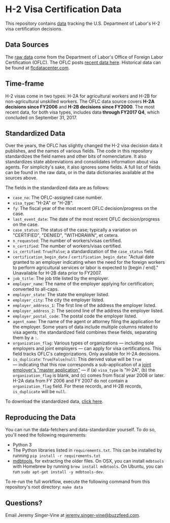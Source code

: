 # H-2 Visa Certification Data

This repository contains [data](data/) tracking the U.S. Department of Labor's H-2 visa certification decisions.

## Data Sources

The [raw data](data/raw) come from the Department of Labor's Office of Foreign Labor Certification (OFLC). The OFLC posts [recent data here](http://www.foreignlaborcert.doleta.gov/performancedata.cfm). Historical data can be found at [flcdatacenter.com](http://www.flcdatacenter.com/). 

## Time-frame

H-2 visas come in two types: H-2A for agricultural workers and H-2B for non-agricultural unskilled workers. The OFLC data source covers __H-2A decisions since FY2006__ and __H-2B decisions since FY2000__. The most recent data, for both visa types, includes data  __through FY2017 Q4__, which concluded on September 31, 2017.

## Standardized Data

Over the years, the OFLC has slightly changed the H-2 visa decision data it publishes, and the names of various fields. The code in this repository standardizes the field names and other bits of nomenclature. It also standardizes state abbreviations and consolidates information about visa agents. For simplicity's sake, it also ignores some fields. A full list of fields can be found in the raw data, or in the data dictionaries available at the sources above.

The fields in the standardized data are as follows:

- `case_no`: The OFLC-assigned case number.
- `visa_type`: "H-2A" or "H-2B".
- `fy`: The fiscal year of the most recent OFLC decision/progress on the case.
- `last_event_date`: The date of the most recent OFLC decision/progress on the case.
- `case_status`: The status of the case; typically a variation on "CERTIFIED", "DENIED", "WITHDRAWN", et cetera.
- `n_requested`: The number of workers/visas certified.
- `n_certified`: The number of workers/visas certified.
- `is_certified`: `True`/`False`; a standardization of the `case_status` field.
- `certification_begin_date` / `certification_begin_date`: "Actual date granted to an employer indicating when the need for the foreign workers to perform agricultural services or labor is expected to [begin / end]." Unavailable for H-2B data prior to FY2007.
- `job_title`: The job title listed by the employer.
- `employer_name`: The name of the employer applying for certification; converted to all-caps.
- `employer_state`: The state the employer listed.
- `employer_city`: The city the employer listed.
- `employer_address_1`: The first line of the address the employer listed.
- `employer_address_2`: The second line of the address the employer listed.
- `employer_postal_code`: The postal code the employer listed.
- `agent_name`: The name of the agent or attorney filing the application for the employer. Some years of data include multiple columns related to visa agents; the standardized field combines these fields, separating them by a `:`.
- `organization_flag`: Various types of organizations — including sole employers and joint employers — can apply for visa certifications. This field tracks OFLC's categorizations. Only available for H-2A decisions.
- `is_duplicate`: `True`/`False`/`null`: This derived value will be `True` — indicating that this row corresponds a sub-application of a [joint employer's "master application"](http://www.foreignlaborcert.doleta.gov/h_2a_details.cfm) — if (a) `visa_type` is "H-2A", (b) the `organization_flag` is blank, and (c) comes from fiscal year 2008 or later. H-2A data from FY 2006 and FY 2007 do not contain a `organization_flag` field. For these records, and H-2B records, `is_duplicate` will be `null`.

To download the standardized data, [click here](data/processed/h2-visa-decisions.csv?raw=true).

## Reproducing the Data

You can run the data-fetchers and data-standardizer yourself. To do so, you'll need the following requirements:

- Python 3
- The Python libraries listed in `requirements.txt`. This can be installed by running `pip install -r requirements.txt`
- [mdbtools](https://www.codeenigma.com/community/blog/using-mdbtools-nix-convert-microsoft-access-mysql), for extracting the older files. On OSX, you can install `mdbtools` with Homebrew by running `brew install mdbtools`. On Ubuntu, you can run `sudo apt-get install -y mdbtools-dev`.

To re-run the full workflow, execute the following command from this repository's root directory: `make data`

## Questions?

Email Jeremy Singer-Vine at jeremy.singer-vine@buzzfeed.com.
